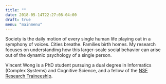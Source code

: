 ```yaml
---
title: ""
date: 2018-05-14T22:27:08-04:00
draft: true
menu: "mainmenu"
---
```


Society is the daily motion of every single human life playing out in a symphony of voices. Cities breathe. Families birth homes. My research focuses on understanding how this larger-scale social behavior can arise out of the dynamic psychology of a single person. 

Vincent Wong is a PhD student pursuing a dual degree in Informatics (Complex Systems) and Cognitive Science, and a fellow of the <a href="https://cns-nrt.indiana.edu">NSF Research Traineeship</a>. 